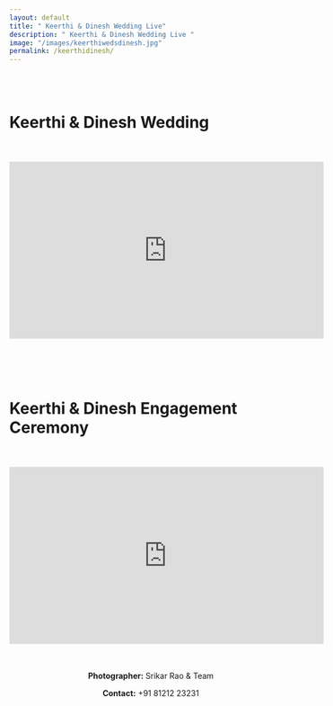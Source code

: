 ```yaml
---
layout: default
title: " Keerthi & Dinesh Wedding Live"
description: " Keerthi & Dinesh Wedding Live "
image: "/images/keerthiwedsdinesh.jpg"
permalink: /keerthidinesh/
---
```

<br>
<br>
<h1>Keerthi & Dinesh Wedding</h1>
<br>
<br>
<div class="row">
<iframe width="560" height="315" src="https://www.youtube.com/embed/LL_hNwKY9mo" title="YouTube video player" frameborder="0" allow="accelerometer; autoplay; clipboard-write; encrypted-media; gyroscope; picture-in-picture" allowfullscreen></iframe>
</div>
<br>
<br>
<br>
<br>
<h1>Keerthi & Dinesh Engagement Ceremony</h1>
<br>
<br>
<div class="row">
<iframe width="560" height="315" src="https://www.youtube.com/embed/D0o0KKrUPsY" title="YouTube video player" frameborder="0" allow="accelerometer; autoplay; clipboard-write; encrypted-media; gyroscope; picture-in-picture" allowfullscreen></iframe>
</div>
<br>
<br>
<div  class="col-md-6" data-aos="fade-up" style="text-align:left; float:none;margin:auto;">
<p style="text-align:center"><b>Photographer:</b> Srikar Rao & Team</p>
<p style="text-align:center"><b>Contact:</b> +91 81212 23231</p>
<br>
</div>
